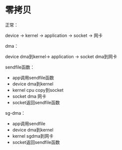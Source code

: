 # 零拷贝

正常：

device -> kernel -> application -> socket -> 网卡

dma：

device  dma到kernel-> application -> socket dma到网卡

sendfile函数：

* app调用sendfile函数
* device dma到kernel
* kernel cpu copy到socket
* socket dma 网卡
* socket返回sendfile函数

sg-dma：

* app调用sendfile
* device dma到kernel
* kernel sgdma到网卡
* socket返回sendfile函数
